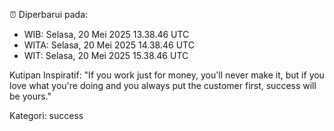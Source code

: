 ⏰ Diperbarui pada:
- WIB: Selasa, 20 Mei 2025 13.38.46 UTC
- WITA: Selasa, 20 Mei 2025 14.38.46 UTC
- WIT: Selasa, 20 Mei 2025 15.38.46 UTC

Kutipan Inspiratif:
"If you work just for money, you'll never make it, but if you love what you're doing and you always put the customer first, success will be yours."


Kategori: success


